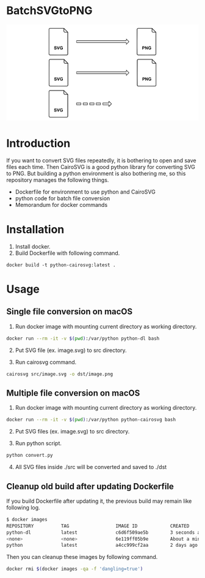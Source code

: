 # BatchSVGtoPNG

![cover.png](./dst/Cover.png)

# Introduction
If you want to convert SVG files repeatedly, it is bothering to open and save files each time.
Then CairoSVG is a good python library for converting SVG to PNG.
But building a python environment is also bothering me, so this repository manages the following things.

- Dockerfile for environment to use python and CairoSVG
- python code for batch file conversion
- Memorandum for docker commands

# Installation
1. Install docker.
2. Build Dockerfile with following command.
```
docker build -t python-cairosvg:latest .
```


# Usage
## Single file conversion on macOS
1. Run docker image with mounting current directory as working directory.
```bash
docker run --rm -it -v $(pwd):/var/python python-dl bash
```

2. Put SVG file (ex. image.svg) to src directory.

3. Run cairosvg command.
```bash
cairosvg src/image.svg -o dst/image.png
```

## Multiple file conversion on macOS
1. Run docker image with mounting current directory as working directory.
```bash
docker run --rm -it -v $(pwd):/var/python python-cairosvg bash
```

2. Put SVG files (ex. image.svg) to src directory.

3. Run python script.
```bash
python convert.py
```

4. All SVG files inside ./src will be converted and saved to ./dst

## Cleanup old build after updating Dockerfile
If you build Dockerfile after updating it, the previous build may remain like following log.

```bash
$ docker images
REPOSITORY          TAG                 IMAGE ID            CREATED              SIZE
python-dl           latest              c6d6f509ae5b        3 seconds ago        1.21GB
<none>              <none>              6e119ff05b9e        About a minute ago   1.21GB  <- Previous build
python              latest              a4cc999cf2aa        2 days ago           929MB
```

Then you can cleanup these images by following command.

```bash
docker rmi $(docker images -qa -f 'dangling=true')
```
